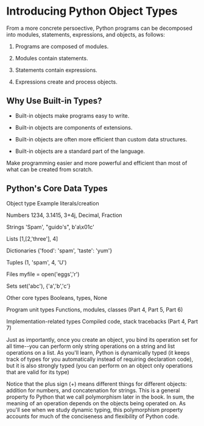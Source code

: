 # Introducing Python Object Types

From a more concrete persoective, Python programs can be decomposed into modules, statements, expressions, and objects, as follows:

1. Programs are composed of modules.

2. Modules contain statements.

3. Statements contain expressions.

4. Expressions create and process objects.

## Why Use Built-in Types?

* Built-in objects make programs easy to write.

* Built-in objects are components of extensions.

* Built-in objects are often more efficient than custom data structures.

* Built-in objects are a standard part of the language.

Make programming easier and more powerful and efficient than most of what can be created from scratch. 

## Python's Core Data Types

Object type                        Example literals/creation

Numbers                            1234, 3.1415, 3+4j, Decimal, Fraction 

Strings                            'Spam', "guido's", b'a\x01c'

Lists                              [1,[2,'three'], 4]

Dictionaries                       {'food': 'spam', 'taste': 'yum'}

Tuples                             (1, 'spam', 4, 'U')

Files                              myfile = open('eggs','r')

Sets                               set('abc'), {'a','b','c'}

Other core types                   Booleans, types, None

Program unit types                 Functions, modules, classes (Part 4, Part 5, Part 6)

Implementation-related types       Compiled code, stack tracebacks (Part 4, Part 7)

Just as importantly, once you create an object, you bind its operation set for all time--you can perform only string operations on a string and list operations on a list. As you'll learn, Python is dynamically typed (it keeps track of types for you automatically instead of requiring declaration code), but it is also strongly typed (you can perform on an object only operations that are valid for its type)

Notice that the plus sign (+) means different things for different objects: addition for numbers, and concatenation for strings. This is a general property fo Python that we call polymorphism later in the book. In sum, the meaning of an operation depends on the objects being operated on. As you'll see when we study dynamic typing, this polymorphism property accounts for much of the conciseness and flexibility of Python code.

